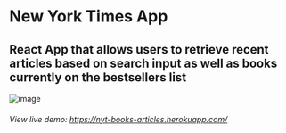 # New York Times App

## React App that allows users to retrieve recent articles based on search input as well as books currently on the bestsellers list

![image](https://user-images.githubusercontent.com/44204853/64646105-e8e2ff80-d3db-11e9-8021-6ac2c623f4ae.png)

###### View live demo: https://nyt-books-articles.herokuapp.com/